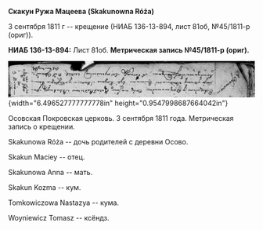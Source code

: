 **Скакун Ружа Мацеева (Skakunowna Róża)**

3 сентября 1811 г -- крещение (НИАБ 136-13-894, лист 81об, №45/1811-р
(ориг)).

**НИАБ 136-13-894:** Лист 81об. **Метрическая запись №45/1811-р
(ориг).**

![](./media/fa9f7a24f07281c8468615b896564941e82050a9.png){width="6.496527777777778in"
height="0.9547998687664042in"}

Осовская Покровская церковь. 3 сентября 1811 года. Метрическая запись о
крещении.

Skakunowa Róża -- дочь родителей с деревни Осово.

Skakun Maciey -- отец.

Skakunowa Anna -- мать.

Skakun Kozma -- кум.

Tomkowiczowa Nastazya -- кума.

Woyniewicz Tomasz -- ксёндз.
